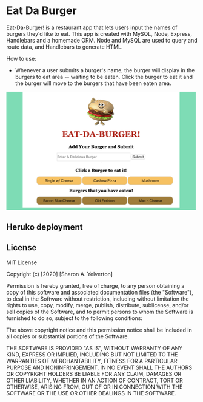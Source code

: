 # Eat Da Burger

Eat-Da-Burger! is a restaurant app that lets users input the names of burgers they'd like to eat. This app is created with MySQL, Node, Express, Handlebars and a homemade ORM. Node and MySQL are used to query and route data, and Handlebars to generate HTML.

How to use:

* Whenever a user submits a burger's name, the burger will display in the burgers to eat area -- waiting to be eaten.
Click the burger to eat it and the burger will move to the burgers that have been eaten area.


<img src="public/assets/img/ss1.png" width=500>


Heruko deployment
--

License
---

MIT License

Copyright (c) [2020] [Sharon A. Yelverton]

Permission is hereby granted, free of charge, to any person obtaining a copy of this software and associated documentation files (the "Software"), to deal in the Software without restriction, including without limitation the rights to use, copy, modify, merge, publish, distribute, sublicense, and/or sell copies of the Software, and to permit persons to whom the Software is furnished to do so, subject to the following conditions:

The above copyright notice and this permission notice shall be included in all copies or substantial portions of the Software.

THE SOFTWARE IS PROVIDED "AS IS", WITHOUT WARRANTY OF ANY KIND, EXPRESS OR IMPLIED, INCLUDING BUT NOT LIMITED TO THE WARRANTIES OF MERCHANTABILITY, FITNESS FOR A PARTICULAR PURPOSE AND NONINFRINGEMENT. IN NO EVENT SHALL THE AUTHORS OR COPYRIGHT HOLDERS BE LIABLE FOR ANY CLAIM, DAMAGES OR OTHER LIABILITY, WHETHER IN AN ACTION OF CONTRACT, TORT OR OTHERWISE, ARISING FROM, OUT OF OR IN CONNECTION WITH THE SOFTWARE OR THE USE OR OTHER DEALINGS IN THE SOFTWARE.

